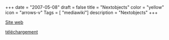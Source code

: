 +++
date = "2007-05-08"
draft = false
title = "Nextobjects"
color = "yellow"
icon = "arrows-v"
Tags = [ "mediawiki"]
description = "Nextobjects"
+++

[Site web](http://nextobjects.sourceforge.net/index.html)

[téléchargement](http://sourceforge.net/projects/nextobjects)
